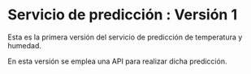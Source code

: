 # Servicio de predicción : Versión 1

Esta es la primera versión del servicio de predicción de temperatura y humedad. 

En esta versión se emplea una API para realizar dicha predicción.


